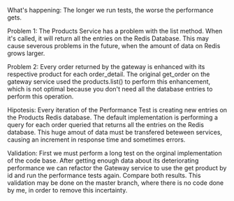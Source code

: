 What's happening: The longer we run tests, the worse the performance gets.

Problem 1: The Products Service has a problem with the list method. When it's called, it will return all the entries on the Redis Database. This may cause severous problems in the future, when the amount of data on Redis grows larger.

Problem 2: Every order returned by the gateway is enhanced with its respective product for each order_detail. The original get_order on the gateway service used the products.list() to perform this enhancement, which is not optimal because you don't need all the database entries to perform this operation. 

Hipotesis: Every iteration of the Performance Test is creating new entries on the Products Redis database. The default implementation is performing a query for each order queried that returns all the entries on the Redis database. This huge amout of data must be transfered beteween services, causing an increment in response time and sometimes errors.

Validation: First we must perform a long test on the orginal implementation of the code base. After getting enough data about its deteriorating performance we can refactor the Gateway service to use the get product by id and run the performance tests again. Compare both results. This validation may be done on the master branch, where there is no code done by me, in order to remove this incertainty. 